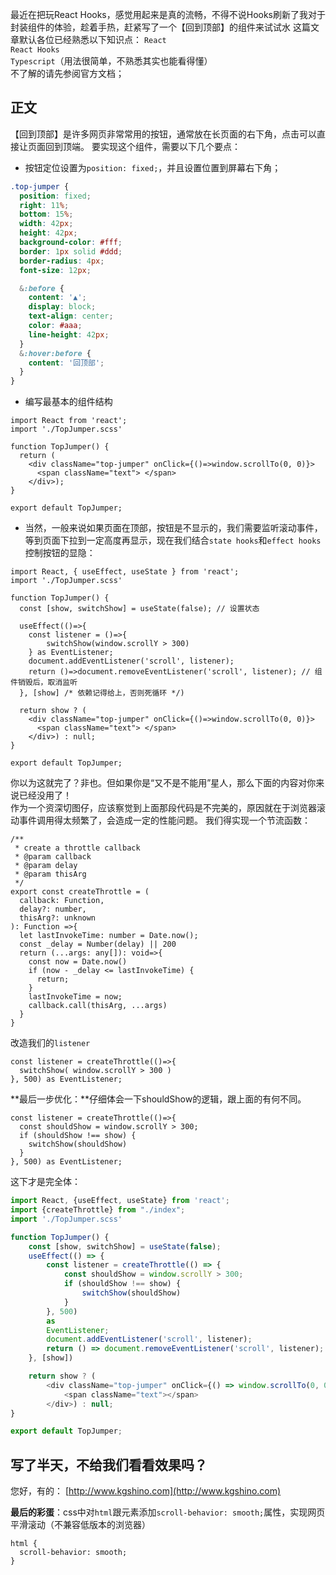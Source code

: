 最近在把玩React Hooks，感觉用起来是真的流畅，不得不说Hooks刷新了我对于封装组件的体验，趁着手热，赶紧写了一个【回到顶部】的组件来试试水
这篇文章默认各位已经熟悉以下知识点：
`React`  
`React Hooks`  
`Typescript`（用法很简单，不熟悉其实也能看得懂）  
不了解的请先参阅官方文档；

## 正文
【回到顶部】是许多网页非常常用的按钮，通常放在长页面的右下角，点击可以直接让页面回到顶端。
要实现这个组件，需要以下几个要点：
- 按钮定位设置为`position: fixed;`，并且设置位置到屏幕右下角；
```scss
.top-jumper {
  position: fixed;
  right: 11%;
  bottom: 15%;
  width: 42px;
  height: 42px;
  background-color: #fff;
  border: 1px solid #ddd;
  border-radius: 4px;
  font-size: 12px;

  &:before {
    content: '▲';
    display: block;
    text-align: center;
    color: #aaa;
    line-height: 42px;
  }
  &:hover:before {
    content: '回顶部';
  }
}
```
- 编写最基本的组件结构
```
import React from 'react';
import './TopJumper.scss'

function TopJumper() {
  return (
    <div className="top-jumper" onClick={()=>window.scrollTo(0, 0)}>
      <span className="text"> </span>
    </div>);
}

export default TopJumper;
```
- 当然，一般来说如果页面在顶部，按钮是不显示的，我们需要监听滚动事件，等到页面下拉到一定高度再显示，现在我们结合`state hooks`和`effect hooks`控制按钮的显隐：
```
import React, { useEffect, useState } from 'react';
import './TopJumper.scss'

function TopJumper() {
  const [show, switchShow] = useState(false); // 设置状态

  useEffect(()=>{
    const listener = ()=>{
        switchShow(window.scrollY > 300)
    } as EventListener;
    document.addEventListener('scroll', listener);
    return ()=>document.removeEventListener('scroll', listener); // 组件销毁后，取消监听
  }, [show] /* 依赖记得给上，否则死循环 */)

  return show ? (
    <div className="top-jumper" onClick={()=>window.scrollTo(0, 0)}>
      <span className="text"> </span>
    </div>) : null;
}

export default TopJumper;
```
你以为这就完了？非也。但如果你是“又不是不能用”星人，那么下面的内容对你来说已经没用了！  
作为一个资深切图仔，应该察觉到上面那段代码是不完美的，原因就在于浏览器滚动事件调用得太频繁了，会造成一定的性能问题。
我们得实现一个节流函数：
```
/**
 * create a throttle callback
 * @param callback
 * @param delay
 * @param thisArg
 */
export const createThrottle = (
  callback: Function, 
  delay?: number, 
  thisArg?: unknown
): Function =>{
  let lastInvokeTime: number = Date.now();
  const _delay = Number(delay) || 200
  return (...args: any[]): void=>{
    const now = Date.now()
    if (now - _delay <= lastInvokeTime) {
      return;
    }
    lastInvokeTime = now;
    callback.call(thisArg, ...args)
  }
}
```
改造我们的`listener`
```
const listener = createThrottle(()=>{
  switchShow( window.scrollY > 300 )
}, 500) as EventListener;
```
**最后一步优化：**仔细体会一下shouldShow的逻辑，跟上面的有何不同。
```
const listener = createThrottle(()=>{
  const shouldShow = window.scrollY > 300;
  if (shouldShow !== show) {
    switchShow(shouldShow)
  }
}, 500) as EventListener;
```

这下才是完全体：

```JavaScript
import React, {useEffect, useState} from 'react';
import {createThrottle} from "./index";
import './TopJumper.scss'

function TopJumper() {
    const [show, switchShow] = useState(false);
    useEffect(() => {
        const listener = createThrottle(() => {
            const shouldShow = window.scrollY > 300;
            if (shouldShow !== show) {
                switchShow(shouldShow)
            }
        }, 500)
        as
        EventListener;
        document.addEventListener('scroll', listener);
        return () => document.removeEventListener('scroll', listener);
    }, [show])

    return show ? (
        <div className="top-jumper" onClick={() => window.scrollTo(0, 0)}>
            <span className="text"></span>
        </div>) : null;
}

export default TopJumper;
```
## 写了半天，不给我们看看效果吗？
您好，有的： [http://www.kgshino.com](http://www.kgshino.com)

**最后的彩蛋**：css中对`html`跟元素添加`scroll-behavior: smooth;`属性，实现网页平滑滚动（不兼容低版本的浏览器）
```
html {
  scroll-behavior: smooth;
}
```
